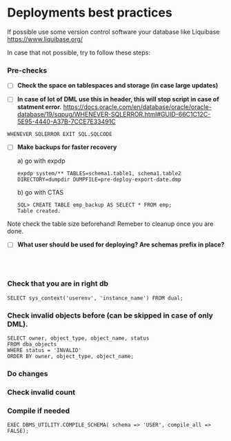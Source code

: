 # Deployments best practices

If possible use some version control software your database like Liquibase
https://www.liquibase.org/

In case that not possible, try to follow these steps:

### Pre-checks

- [ ] **Check the space on tablespaces and storage (in case large updates)** 

- [ ] **In case of lot of DML use this in header, this will stop script in case of statment error.** 
https://docs.oracle.com/en/database/oracle/oracle-database/19/sqpug/WHENEVER-SQLERROR.html#GUID-66C1C12C-5E95-4440-A37B-7CCE7E33491C
```
WHENEVER SQLERROR EXIT SQL.SQLCODE
```

- [ ] **Make backups for faster recovery** 

    a) go with expdp 
    ```
    expdp system/** TABLES=schema1.table1, schema1.table2 DIRECTORY=dumpdir DUMPFILE=pre-deploy-export-date.dmp
    ```

    b) go with CTAS
    ```
    SQL> CREATE TABLE emp_backup AS SELECT * FROM emp;
    Table created.
    ```

Note check the table size beforehand!
Remeber to cleanup once you are done.

- [ ] **What user should be used for deploying? Are schemas prefix in place?** 


<br/>
<br/>


### Check that you are in right db
```
SELECT sys_context('userenv', 'instance_name') FROM dual;
```


### Check invalid objects before (can be skipped in case of only DML).

```
SELECT owner, object_type, object_name, status
FROM dba_objects
WHERE status = 'INVALID'
ORDER BY owner, object_type, object_name;
```

### Do changes 



### Check invalid count

### Compile if needed
```
EXEC DBMS_UTILITY.COMPILE_SCHEMA( schema => 'USER', compile_all => FALSE);
```